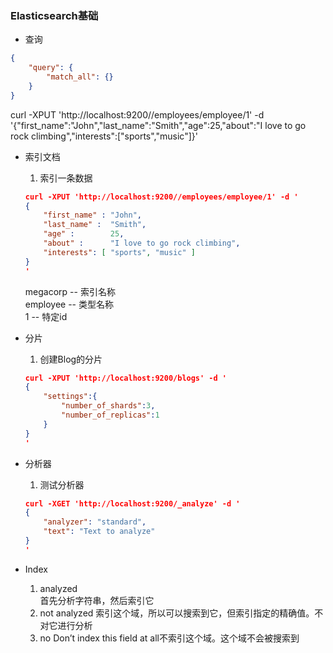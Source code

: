 ### Elasticsearch基础

+ 查询
``` json
{
    "query": {
        "match_all": {}
    }
}
```

curl -XPUT 'http://localhost:9200//employees/employee/1' -d '{"first_name":"John","last_name":"Smith","age":25,"about":"I love to go rock climbing","interests":["sports","music"]}'
+ 索引文档
    1. 索引一条数据
    ``` json
    curl -XPUT 'http://localhost:9200//employees/employee/1' -d '
    {
        "first_name" : "John",
        "last_name" :  "Smith",
        "age" :        25,
        "about" :      "I love to go rock climbing",
        "interests": [ "sports", "music" ]
    }
    '
    ```

    megacorp -- 索引名称  
    employee -- 类型名称  
    1 -- 特定id

+ 分片
    1. 创建Blog的分片
    ``` json
    curl -XPUT 'http://localhost:9200/blogs' -d '
    {
        "settings":{
            "number_of_shards":3,
            "number_of_replicas":1
        }
    }
    '
    ```

+ 分析器
    1. 测试分析器
    ``` json
    curl -XGET 'http://localhost:9200/_analyze' -d '
    {
        "analyzer": "standard",
        "text": "Text to analyze"
    }
    '
    ```

+ Index
    1. analyzed  
    首先分析字符串，然后索引它
    2. not analyzed
    索引这个域，所以可以搜索到它，但索引指定的精确值。不对它进行分析
    3. no
    Don’t index this field at all不索引这个域。这个域不会被搜索到
